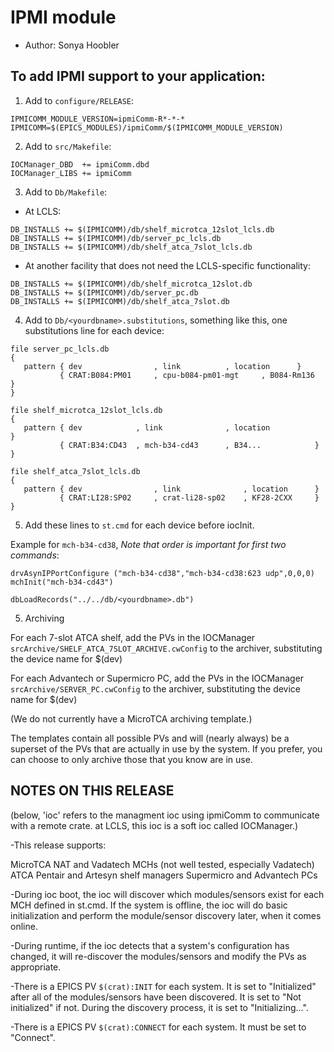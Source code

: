# IPMI module
- Author: Sonya Hoobler

## To add IPMI support to your application:

1. Add to `configure/RELEASE`:
```
IPMICOMM_MODULE_VERSION=ipmiComm-R*-*-*
IPMICOMM=$(EPICS_MODULES)/ipmiComm/$(IPMICOMM_MODULE_VERSION)
```

2. Add to `src/Makefile`:
```
IOCManager_DBD  += ipmiComm.dbd
IOCManager_LIBS += ipmiComm
```

3. Add to `Db/Makefile`:
- At LCLS:
```
DB_INSTALLS += $(IPMICOMM)/db/shelf_microtca_12slot_lcls.db
DB_INSTALLS += $(IPMICOMM)/db/server_pc_lcls.db
DB_INSTALLS += $(IPMICOMM)/db/shelf_atca_7slot_lcls.db
```

- At another facility that does not need the LCLS-specific functionality:
```
DB_INSTALLS += $(IPMICOMM)/db/shelf_microtca_12slot.db
DB_INSTALLS += $(IPMICOMM)/db/server_pc.db
DB_INSTALLS += $(IPMICOMM)/db/shelf_atca_7slot.db
```

4. Add to `Db/<yourdbname>.substitutions`, something like this, one substitutions
line for each device:
```
file server_pc_lcls.db
{
   pattern { dev            	, link     		, location		}
           { CRAT:B084:PM01 	, cpu-b084-pm01-mgt 	, B084-Rm136		}
}

file shelf_microtca_12slot_lcls.db
{
   pattern { dev          	, link          	, location            	}
           { CRAT:B34:CD43 	, mch-b34-cd43 		, B34...           	}
}

file shelf_atca_7slot_lcls.db
{
   pattern { dev                , link          	, location      }
           { CRAT:LI28:SP02     , crat-li28-sp02	, KF28-2CXX     }
}
```

5. Add these lines to `st.cmd` for each device before iocInit.

Example for `mch-b34-cd38`, *Note that order is important for first two commands*:
```
drvAsynIPPortConfigure ("mch-b34-cd38","mch-b34-cd38:623 udp",0,0,0)
mchInit("mch-b34-cd43")

dbLoadRecords("../../db/<yourdbname>.db")
```

5. Archiving

For each 7-slot ATCA shelf, add the PVs in the IOCManager `srcArchive/SHELF_ATCA_7SLOT_ARCHIVE.cwConfig`
to the archiver, substituting the device name for $(dev)

For each Advantech or Supermicro PC, add the PVs in the IOCManager `srcArchive/SERVER_PC.cwConfig`
to the archiver, substituting the device name for $(dev)

(We do not currently have a MicroTCA archiving template.)

The templates contain all possible PVs and will (nearly always) be a superset of the
PVs that are actually in use by the system. If you prefer, you can choose to only archive
those that you know are in use.


## NOTES ON THIS RELEASE

(below, 'ioc' refers to the managment ioc using ipmiComm to communicate
 with a remote crate. at LCLS, this ioc is a soft ioc called IOCManager.)

-This release supports:

  MicroTCA NAT and Vadatech MCHs (not well tested, especially Vadatech)
  ATCA Pentair and Artesyn shelf managers
  Supermicro and Advantech PCs

-During ioc boot, the ioc will discover which modules/sensors exist
 for each MCH defined in st.cmd. If the system is offline, the ioc will do basic
 initialization and perform the module/sensor discovery later, when it comes online.

-During runtime, if the ioc detects that a system's configuration has changed, it will
 re-discover the modules/sensors and modify the PVs as appropriate.

-There is a EPICS PV `$(crat):INIT` for each system. It is set to "Initialized"
 after all of the modules/sensors have been discovered. It is set to "Not
 initialized" if not. During the discovery process, it is set to "Initializing...".

-There is a EPICS PV `$(crat):CONNECT` for each system. It must be set to "Connect".
